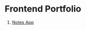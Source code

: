 # Frontend Portfolio
<ol>
<li><a href="https://github.com/faishalshidqi/react-notes">Notes App</a></li>
</ol>